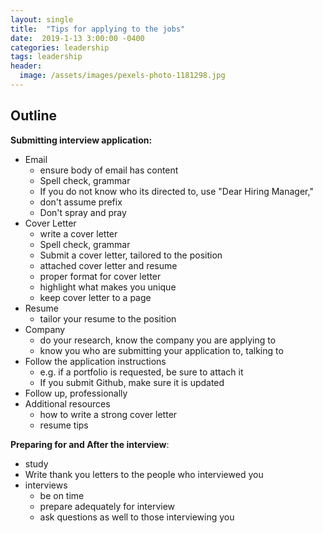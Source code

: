 ```yaml
---
layout: single
title:  "Tips for applying to the jobs"
date:  2019-1-13 3:00:00 -0400
categories: leadership
tags: leadership
header:
  image: /assets/images/pexels-photo-1181298.jpg
---
```

## Outline
**Submitting interview application:**
- Email
  - ensure body of email has content
  - Spell check, grammar
  - If you do not know who its directed to, use "Dear Hiring Manager,"
  - don't assume prefix
  - Don't spray and pray
- Cover Letter
  - write a cover letter
  - Spell check, grammar
  - Submit a cover letter, tailored to the position
  - attached cover letter and resume
  - proper format for cover letter
  - highlight what makes you unique
  - keep cover letter to a page
- Resume
  - tailor your resume to the position
- Company
  - do your research, know the company you are applying to
  - know you who are submitting your application to, talking to
- Follow the application instructions
  - e.g. if a portfolio is requested, be sure to attach it
  - If you submit Github, make sure it is updated
- Follow up, professionally
- Additional resources
  - how to write a strong cover letter
  - resume tips

**Preparing for and After the interview**:
- study
- Write thank you letters to the people who interviewed you
- interviews
  - be on time
  - prepare adequately for interview
  - ask questions as well to those interviewing you
